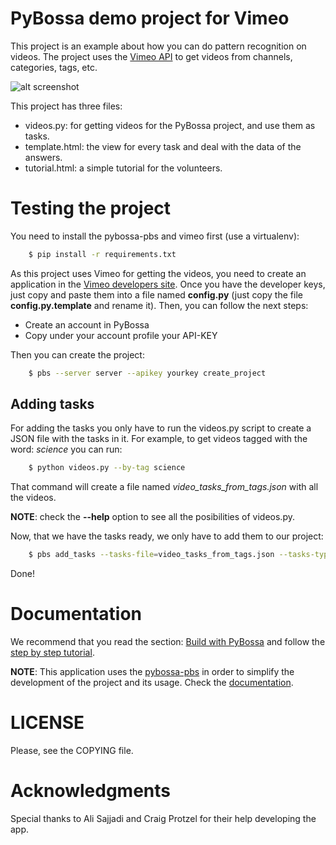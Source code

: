 PyBossa demo project for Vimeo 
==============================

This project is an example about how you can do pattern recognition on
videos. The project uses the [Vimeo API](https://developer.vimeo.com/) to
get videos from channels, categories, tags, etc.

![alt screenshot](http://i.imgur.com/qSyO3fZ.png)

This project has three files:

*  videos.py: for getting videos for the PyBossa project, and use them as tasks.
*  template.html: the view for every task and deal with the data of the answers.
*  tutorial.html: a simple tutorial for the volunteers.


Testing the project
===================

You need to install the pybossa-pbs and vimeo first (use a virtualenv):

```bash
    $ pip install -r requirements.txt
```

As this project uses Vimeo for getting the videos, you need to create an
application in the [Vimeo developers site](https://developer.vimeo.com/). Once
you have the developer keys, just copy and paste them into a file named
**config.py** (just copy the file **config.py.template** and rename it). Then, you 
can follow the next steps:

*  Create an account in PyBossa
*  Copy under your account profile your API-KEY

Then you can create the project:

```bash
    $ pbs --server server --apikey yourkey create_project
```

## Adding tasks

For adding the tasks you only have to run the videos.py script to create a JSON
file with the tasks in it. For example, to get videos tagged with the word:
*science* you can run:

```bash
    $ python videos.py --by-tag science
```

That command will create a file named *video_tasks_from_tags.json* with all the
videos.

**NOTE**: check the **--help** option to see all the posibilities of videos.py.

Now, that we have the tasks ready, we only have to add them to our project:

```bash
    $ pbs add_tasks --tasks-file=video_tasks_from_tags.json --tasks-type=json
```
Done!


Documentation
=============

We recommend that you read the section: [Build with PyBossa](http://docs.pybossa.com/en/latest/build_with_pybossa.html) and follow the [step by step tutorial](http://docs.pybossa.com/en/latest/user/tutorial.html).

**NOTE**: This application uses the [pybossa-pbs](https://pypi.python.org/pypi/pybossa-pbs) in order to simplify the development of the project and its usage. Check the [documentation](http://docs.pybossa.com/en/latest/user/pbs.html).


LICENSE
=======

Please, see the COPYING file.


Acknowledgments
===============
Special thanks to Ali Sajjadi and Craig Protzel for their help developing the
app.

